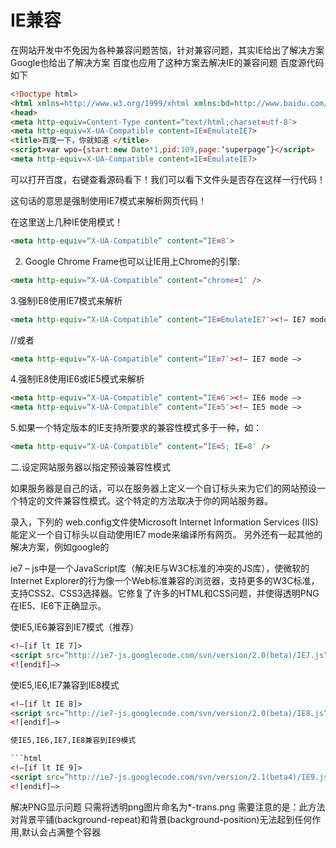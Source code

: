# IE兼容

在网站开发中不免因为各种兼容问题苦恼，针对兼容问题，其实IE给出了解决方案Google也给出了解决方案
百度也应用了这种方案去解决IE的兼容问题
百度源代码如下

```html
<!Doctype html>
<html xmlns=http://www.w3.org/1999/xhtml xmlns:bd=http://www.baidu.com/2010/xbdml>
<head>
<meta http-equiv=Content-Type content=“text/html;charset=utf-8″>
<meta http-equiv=X-UA-Compatible content=IE=EmulateIE7>
<title>百度一下，你就知道 </title>
<script>var wpo={start:new Date*1,pid:109,page:‘superpage’}</script>
<meta http-equiv=X-UA-Compatible content=IE=EmulateIE7>
````

可以打开百度，右键查看源码看下！我们可以看下文件头是否存在这样一行代码！

这句话的意思是强制使用IE7模式来解析网页代码！

在这里送上几种IE使用模式！

```html
<meta http-equiv=“X-UA-Compatible” content=“IE=8″>
```

2. Google Chrome Frame也可以让IE用上Chrome的引擎:

```html
<meta http-equiv=“X-UA-Compatible” content=“chrome=1″ />
```


3.强制IE8使用IE7模式来解析


```html
<meta http-equiv=“X-UA-Compatible” content=“IE=EmulateIE7″><!– IE7 mode –>
```

//或者

```html
<meta http-equiv=“X-UA-Compatible” content=“IE=7″><!– IE7 mode –>
```

4.强制IE8使用IE6或IE5模式来解析

```html
<meta http-equiv=“X-UA-Compatible” content=“IE=6″><!– IE6 mode –>   
<meta http-equiv=“X-UA-Compatible” content=“IE=5″><!– IE5 mode –> 
```

5.如果一个特定版本的IE支持所要求的兼容性模式多于一种，如：

```html
<meta http-equiv=“X-UA-Compatible” content=“IE=5; IE=8″ />
```

二.设定网站服务器以指定预设兼容性模式

如果服务器是自己的话，可以在服务器上定义一个自订标头来为它们的网站预设一个特定的文件兼容性模式。这个特定的方法取决于你的网站服务器。

录入，下列的 web.config文件使Microsoft Internet Information Services (IIS)能定义一个自订标头以自动使用IE7 mode来编译所有网页。
另外还有一起其他的解决方案，例如google的

ie7 – js中是一个JavaScript库（解决IE与W3C标准的冲突的JS库），使微软的Internet Explorer的行为像一个Web标准兼容的浏览器，支持更多的W3C标准，支持CSS2、CSS3选择器。它修复了许多的HTML和CSS问题，并使得透明PNG在IE5、IE6下正确显示。

使IE5,IE6兼容到IE7模式（推荐）

```html
<!–[if lt IE 7]>
<script src=”http://ie7-js.googlecode.com/svn/version/2.0(beta)/IE7.js” type=”text/javascript”></script>
<![endif]–>
```

使IE5,IE6,IE7兼容到IE8模式

```html
<!–[if lt IE 8]>
<script src=”http://ie7-js.googlecode.com/svn/version/2.0(beta)/IE8.js” type=”text/javascript”></script>
<![endif]–>

使IE5,IE6,IE7,IE8兼容到IE9模式

```html
<!–[if lt IE 9]>
<script src=”http://ie7-js.googlecode.com/svn/version/2.1(beta4)/IE9.js”></script>
<![endif]–>
```

解决PNG显示问题
只需将透明png图片命名为*-trans.png
需要注意的是：此方法对背景平铺(background-repeat)和背景(background-position)无法起到任何作用,默认会占满整个容器
